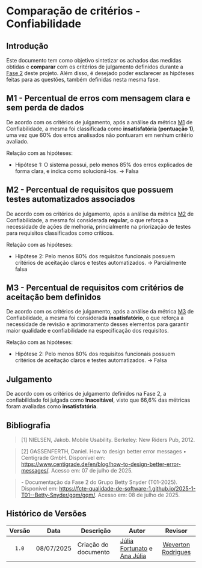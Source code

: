 # Comparação de critérios - Confiabilidade 

## Introdução

Este documento tem como objetivo sintetizar os achados das medidas obtidas e **comparar** com os critérios de julgamento definidos durante a [Fase 2](https://fcte-qualidade-de-software-1.github.io/2025-1-T01--Betty-Snyder/gqm/gqm/#criterios-para-julgamento) deste projeto. Além disso, é desejado poder esclarecer as hipóteses feitas para as questões, também definidas nesta mesma fase. 

## M1 - Percentual de erros com mensagem clara e sem perda de dados

De acordo com os critérios de julgamento, após a análise da métrica [M1](https://fcte-qualidade-de-software-1.github.io/2025-1-T01--Betty-Snyder/medidas-obtidas/confiabilidade/confiabilidade-m1/) de Confiabilidade, a mesma foi classificada como **insatisfatória (pontuação 1)**, uma vez que 60% dos erros analisados não pontuaram em nenhum critério avaliado. 

Relação com as hipóteses: <br>
- Hipótese 1: O sistema possui, pelo menos 85% dos erros explicados de forma clara, e indica como solucioná-los. -> Falsa

## M2 - Percentual de requisitos que possuem testes automatizados associados
De acordo com os critérios de julgamento, após a análise da métrica [M2](https://fcte-qualidade-de-software-1.github.io/2025-1-T01--Betty-Snyder/medidas-obtidas/confiabilidade/confiabilidade-m2/) de Confiabilidade, a mesma foi considerada **regular**, o que reforça a necessidade de ações de melhoria, princialmente na priorização de testes para requisitos classificados como críticos.

Relação com as hipóteses: <br>
- Hipótese 2: Pelo menos 80% dos requisitos funcionais possuem critérios de aceitação claros e testes automatizados. -> Parcialmente falsa

## M3 - Percentual de requisitos com critérios de aceitação bem definidos
De acordo com os critérios de julgamento, após a análise da métrica [M3](https://fcte-qualidade-de-software-1.github.io/2025-1-T01--Betty-Snyder/medidas-obtidas/confiabilidade/confiabilidade-m3/) de Confiabilidade, a mesma foi considerada **insatisfatório**, o que reforça a necessidade de revisão e aprimoramento desses elementos para garantir maior qualidade e confiabilidade na especificação dos requisitos.

Relação com as hipóteses: <br>
- Hipótese 2: Pelo menos 80% dos requisitos funcionais possuem critérios de aceitação claros e testes automatizados. -> Falsa

## Julgamento

De acordo com os critérios de julgamento definidos na Fase 2, a confiabilidade foi julgada como **Inaceitável**, visto que 66,6% das métricas foram avaliadas como **insatisfatória**.

## Bibliografia

> [1] NIELSEN, Jakob. Mobile Usability. Berkeley: New Riders Pub, 2012.

> [2] GASSENFERTH, Daniel. How to design better error messages • Centigrade GmbH. Disponível em: <https://www.centigrade.de/en/blog/how-to-design-better-error-messages/>. Acesso em: 07 de julho de 2025.

> \- Documentação da Fase 2 do Grupo Betty Snyder (T01-2025). Disponível em: <https://fcte-qualidade-de-software-1.github.io/2025-1-T01--Betty-Snyder/gqm/gqm/>. Acesso em: 08 de julho de 2025.


## Histórico de Versões

|Versão|Data|Descrição|Autor|Revisor|
|:----:|----|---------|-----|:-------:|
|`1.0`|08/07/2025|Criação do documento| [Júlia Fortunato](https://github.com/julia-fortunato) e [Ana Júlia](https://github.com/ailujana) |[Weverton Rodrigues](https://github.com/vevetin)|